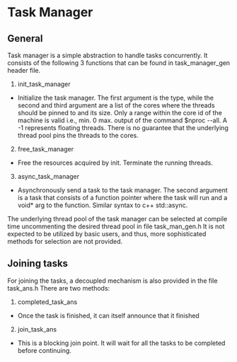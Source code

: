 Task Manager
=========================

General
-----------
Task manager is a simple abstraction to handle tasks concurrently.
It consists of the following 3 functions that can be found in
task\_manager\_gen header file.

1. init\_task\_manager
  * Initialize the task manager. The first argument is the type, while the
    second and third argument are a list of the cores where the threads
    should be pinned to and its size. Only a range within the core id of the
    machine is valid i.e., min. 0 max. output of the command \$nproc --all.
    A -1 represents floating threads. There is no guarantee that the
    underlying thread pool pins the threads to the cores.
2.  free\_task\_manager
  * Free the resources acquired by init. Terminate the running threads.
3.  async\_task\_manager
  * Asynchronously send a task to the task manager. The second argument is a
    task that consists of a function pointer where the task will run and a
    void* arg to the function. Similar syntax to c++ std::async.

The underlying thread pool of the task manager can be selected at compile
time uncommenting the desired thread pool in file task\_man\_gen.h
It is not expected to be utilized by basic users, and thus, more
sophisticated methods for selection are not provided.

Joining tasks
-----------

For joining the tasks, a decoupled mechanism is also provided in the file
task\_ans.h
There are two methods:
1. completed\_task\_ans
  * Once the task is finished, it can itself announce that it finished
2. join\_task\_ans
  * This is a blocking join point. It will wait for all the tasks to be
    completed before continuing.
